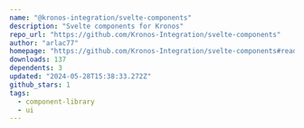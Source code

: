 ```yaml
---
name: "@kronos-integration/svelte-components"
description: "Svelte components for Kronos"
repo_url: "https://github.com/Kronos-Integration/svelte-components"
author: "arlac77"
homepage: "https://github.com/Kronos-Integration/svelte-components#readme"
downloads: 137
dependents: 3
updated: "2024-05-28T15:38:33.272Z"
github_stars: 1
tags: 
  - component-library
  - ui
---
```

